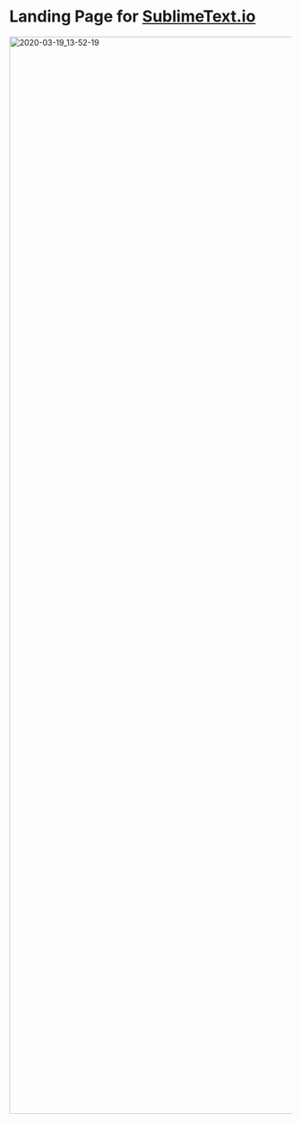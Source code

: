 # Landing Page for [SublimeText.io](https://sublimetext.io)

<img width="1920" alt="2020-03-19_13-52-19" src="https://user-images.githubusercontent.com/32599364/77100151-8eaaa300-69eb-11ea-99ac-e56f96ed4914.png">

